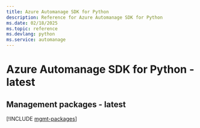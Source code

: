 ```yaml
---
title: Azure Automanage SDK for Python
description: Reference for Azure Automanage SDK for Python
ms.date: 02/18/2025
ms.topic: reference
ms.devlang: python
ms.service: automanage
---
```

# Azure Automanage SDK for Python - latest

## Management packages - latest
[!INCLUDE [mgmt-packages](automanage-mgmt-index.md)]